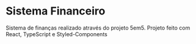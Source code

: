 # Sistema Financeiro
 Sistema de finanças realizado através do projeto 5em5. Projeto feito com React, TypeScript e Styled-Components
